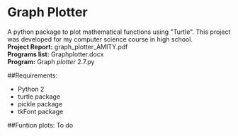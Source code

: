 Graph Plotter 
================
A python package to plot mathematical functions using "Turtle". This project was developed for my computer science course in high school.  
**Project Report:** graph_plotter_AMITY.pdf  
**Programs list:** Graphplotter.docx  
**Program:** Graph _plotter_ 2.7.py

##Requirements:
* Python 2
* turtle package 
* pickle package
* tkFont package

##Funtion plots:
To do